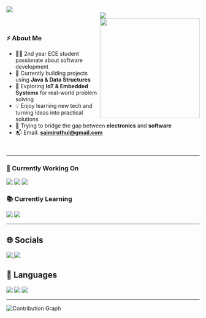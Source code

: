 <!-- Purple Wave Header -->
<img src="https://capsule-render.vercel.app/api?type=waving&color=8a2be2&height=90&section=header"/>

<!-- Typing intro -->
<div align="center">
<img src="https://readme-typing-svg.demolab.com?font=Fira+Code&size=25&pause=800&color=8A2BE2&center=true&vCenter=true&width=700&lines=E.C.E+Undergraduate;Aspiring+Software+Engineer;IoT+Enthusiast;Driven+by+Curiosity+and+Growth" /></div>

<!-- Developer illustration -->
<img align="right" src="https://raw.githubusercontent.com/rajput2107/rajput2107/master/assets/programmer.svg" width="260"/>

<br/>

### ⚡ About Me
- 👨‍💻 2nd year ECE student passionate about software development  
- 🧱 Currently building projects using **Java & Data Structures**  
- 🤖 Exploring **IoT & Embedded Systems** for real-world problem solving  
- 💡 Enjoy learning new tech and turning ideas into practical solutions  
- 🌱 Trying to bridge the gap between **electronics** and **software**  
- 📬 Email: **saimiruthul@gmail.com**  
<br clear="right"/>

---

### 🚧 Currently Working On
<p>
  <img src="https://img.shields.io/badge/Java-8A2BE2?style=for-the-badge&logo=openjdk&logoColor=white"/>
  <img src="https://img.shields.io/badge/DSA-6A5ACD?style=for-the-badge&logo=github&logoColor=white"/>
  <img src="https://img.shields.io/badge/IoT-9370DB?style=for-the-badge&logo=raspberrypi&logoColor=white"/>
</p>

### 📚 Currently Learning
<p>
  <img src="https://img.shields.io/badge/Core%20Java-8A2BE2?style=for-the-badge&logo=java&logoColor=white"/>
  <img src="https://img.shields.io/badge/DSA-6A5ACD?style=for-the-badge&logo=github&logoColor=white"/>
</p>

---

## 🌐 Socials
<p>
  <a href="https://github.com/Miruthulkumar">
    <img src="https://img.shields.io/badge/GitHub-181717?style=for-the-badge&logo=github&logoColor=white"/>
  </a>
  <a href="https://www.linkedin.com/in/miruthul-kumar-murali-656271290/">
    <img src="https://img.shields.io/badge/LinkedIn-0A66C2?style=for-the-badge&logo=linkedin&logoColor=white"/>
  </a>
</p>

## 🧠 Languages
<p>
  <img src="https://img.shields.io/badge/Java-8A2BE2?style=for-the-badge&logo=openjdk&logoColor=white"/>
  <img src="https://img.shields.io/badge/HTML5-E34F26?style=for-the-badge&logo=html5&logoColor=white"/>
  <img src="https://img.shields.io/badge/CSS3-1572B6?style=for-the-badge&logo=css3&logoColor=white"/>
</p>

---

![Contribution Graph](https://github-readme-activity-graph.vercel.app/graph?username=Miruthulkumar&theme=purplish&bg_color=8a2be20D&color=ffffff&line=ffffff&point=ffffff&area=true&hide_border=false)
